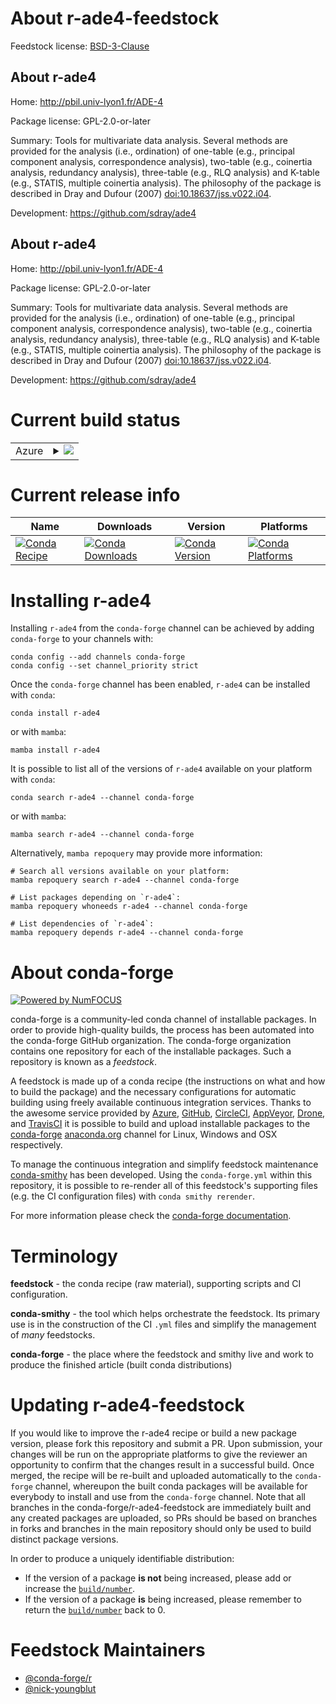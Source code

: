 About r-ade4-feedstock
======================

Feedstock license: [BSD-3-Clause](https://github.com/conda-forge/r-ade4-feedstock/blob/main/LICENSE.txt)


About r-ade4
------------

Home: http://pbil.univ-lyon1.fr/ADE-4

Package license: GPL-2.0-or-later

Summary: Tools for multivariate data analysis. Several methods are provided for the analysis (i.e., ordination) of one-table (e.g., principal component analysis, correspondence analysis), two-table (e.g., coinertia analysis, redundancy analysis), three-table (e.g., RLQ analysis) and K-table (e.g., STATIS, multiple coinertia analysis). The philosophy of the package is described in Dray and Dufour (2007) <doi:10.18637/jss.v022.i04>.

Development: https://github.com/sdray/ade4

About r-ade4
------------

Home: http://pbil.univ-lyon1.fr/ADE-4

Package license: GPL-2.0-or-later

Summary: Tools for multivariate data analysis. Several methods are provided for the analysis (i.e., ordination) of one-table (e.g., principal component analysis, correspondence analysis), two-table (e.g., coinertia analysis, redundancy analysis), three-table (e.g., RLQ analysis) and K-table (e.g., STATIS, multiple coinertia analysis). The philosophy of the package is described in Dray and Dufour (2007) <doi:10.18637/jss.v022.i04>.

Development: https://github.com/sdray/ade4

Current build status
====================


<table>
    
  <tr>
    <td>Azure</td>
    <td>
      <details>
        <summary>
          <a href="https://dev.azure.com/conda-forge/feedstock-builds/_build/latest?definitionId=953&branchName=main">
            <img src="https://dev.azure.com/conda-forge/feedstock-builds/_apis/build/status/r-ade4-feedstock?branchName=main">
          </a>
        </summary>
        <table>
          <thead><tr><th>Variant</th><th>Status</th></tr></thead>
          <tbody><tr>
              <td>linux_64_r_base4.3</td>
              <td>
                <a href="https://dev.azure.com/conda-forge/feedstock-builds/_build/latest?definitionId=953&branchName=main">
                  <img src="https://dev.azure.com/conda-forge/feedstock-builds/_apis/build/status/r-ade4-feedstock?branchName=main&jobName=linux&configuration=linux%20linux_64_r_base4.3" alt="variant">
                </a>
              </td>
            </tr><tr>
              <td>linux_64_r_base4.4</td>
              <td>
                <a href="https://dev.azure.com/conda-forge/feedstock-builds/_build/latest?definitionId=953&branchName=main">
                  <img src="https://dev.azure.com/conda-forge/feedstock-builds/_apis/build/status/r-ade4-feedstock?branchName=main&jobName=linux&configuration=linux%20linux_64_r_base4.4" alt="variant">
                </a>
              </td>
            </tr><tr>
              <td>linux_aarch64_r_base4.3</td>
              <td>
                <a href="https://dev.azure.com/conda-forge/feedstock-builds/_build/latest?definitionId=953&branchName=main">
                  <img src="https://dev.azure.com/conda-forge/feedstock-builds/_apis/build/status/r-ade4-feedstock?branchName=main&jobName=linux&configuration=linux%20linux_aarch64_r_base4.3" alt="variant">
                </a>
              </td>
            </tr><tr>
              <td>linux_aarch64_r_base4.4</td>
              <td>
                <a href="https://dev.azure.com/conda-forge/feedstock-builds/_build/latest?definitionId=953&branchName=main">
                  <img src="https://dev.azure.com/conda-forge/feedstock-builds/_apis/build/status/r-ade4-feedstock?branchName=main&jobName=linux&configuration=linux%20linux_aarch64_r_base4.4" alt="variant">
                </a>
              </td>
            </tr><tr>
              <td>linux_ppc64le_r_base4.3</td>
              <td>
                <a href="https://dev.azure.com/conda-forge/feedstock-builds/_build/latest?definitionId=953&branchName=main">
                  <img src="https://dev.azure.com/conda-forge/feedstock-builds/_apis/build/status/r-ade4-feedstock?branchName=main&jobName=linux&configuration=linux%20linux_ppc64le_r_base4.3" alt="variant">
                </a>
              </td>
            </tr><tr>
              <td>linux_ppc64le_r_base4.4</td>
              <td>
                <a href="https://dev.azure.com/conda-forge/feedstock-builds/_build/latest?definitionId=953&branchName=main">
                  <img src="https://dev.azure.com/conda-forge/feedstock-builds/_apis/build/status/r-ade4-feedstock?branchName=main&jobName=linux&configuration=linux%20linux_ppc64le_r_base4.4" alt="variant">
                </a>
              </td>
            </tr><tr>
              <td>osx_64_r_base4.3</td>
              <td>
                <a href="https://dev.azure.com/conda-forge/feedstock-builds/_build/latest?definitionId=953&branchName=main">
                  <img src="https://dev.azure.com/conda-forge/feedstock-builds/_apis/build/status/r-ade4-feedstock?branchName=main&jobName=osx&configuration=osx%20osx_64_r_base4.3" alt="variant">
                </a>
              </td>
            </tr><tr>
              <td>osx_64_r_base4.4</td>
              <td>
                <a href="https://dev.azure.com/conda-forge/feedstock-builds/_build/latest?definitionId=953&branchName=main">
                  <img src="https://dev.azure.com/conda-forge/feedstock-builds/_apis/build/status/r-ade4-feedstock?branchName=main&jobName=osx&configuration=osx%20osx_64_r_base4.4" alt="variant">
                </a>
              </td>
            </tr><tr>
              <td>osx_arm64_r_base4.3</td>
              <td>
                <a href="https://dev.azure.com/conda-forge/feedstock-builds/_build/latest?definitionId=953&branchName=main">
                  <img src="https://dev.azure.com/conda-forge/feedstock-builds/_apis/build/status/r-ade4-feedstock?branchName=main&jobName=osx&configuration=osx%20osx_arm64_r_base4.3" alt="variant">
                </a>
              </td>
            </tr><tr>
              <td>osx_arm64_r_base4.4</td>
              <td>
                <a href="https://dev.azure.com/conda-forge/feedstock-builds/_build/latest?definitionId=953&branchName=main">
                  <img src="https://dev.azure.com/conda-forge/feedstock-builds/_apis/build/status/r-ade4-feedstock?branchName=main&jobName=osx&configuration=osx%20osx_arm64_r_base4.4" alt="variant">
                </a>
              </td>
            </tr><tr>
              <td>win_64_r_base4.3</td>
              <td>
                <a href="https://dev.azure.com/conda-forge/feedstock-builds/_build/latest?definitionId=953&branchName=main">
                  <img src="https://dev.azure.com/conda-forge/feedstock-builds/_apis/build/status/r-ade4-feedstock?branchName=main&jobName=win&configuration=win%20win_64_r_base4.3" alt="variant">
                </a>
              </td>
            </tr><tr>
              <td>win_64_r_base4.4</td>
              <td>
                <a href="https://dev.azure.com/conda-forge/feedstock-builds/_build/latest?definitionId=953&branchName=main">
                  <img src="https://dev.azure.com/conda-forge/feedstock-builds/_apis/build/status/r-ade4-feedstock?branchName=main&jobName=win&configuration=win%20win_64_r_base4.4" alt="variant">
                </a>
              </td>
            </tr>
          </tbody>
        </table>
      </details>
    </td>
  </tr>
</table>

Current release info
====================

| Name | Downloads | Version | Platforms |
| --- | --- | --- | --- |
| [![Conda Recipe](https://img.shields.io/badge/recipe-r--ade4-green.svg)](https://anaconda.org/conda-forge/r-ade4) | [![Conda Downloads](https://img.shields.io/conda/dn/conda-forge/r-ade4.svg)](https://anaconda.org/conda-forge/r-ade4) | [![Conda Version](https://img.shields.io/conda/vn/conda-forge/r-ade4.svg)](https://anaconda.org/conda-forge/r-ade4) | [![Conda Platforms](https://img.shields.io/conda/pn/conda-forge/r-ade4.svg)](https://anaconda.org/conda-forge/r-ade4) |

Installing r-ade4
=================

Installing `r-ade4` from the `conda-forge` channel can be achieved by adding `conda-forge` to your channels with:

```
conda config --add channels conda-forge
conda config --set channel_priority strict
```

Once the `conda-forge` channel has been enabled, `r-ade4` can be installed with `conda`:

```
conda install r-ade4
```

or with `mamba`:

```
mamba install r-ade4
```

It is possible to list all of the versions of `r-ade4` available on your platform with `conda`:

```
conda search r-ade4 --channel conda-forge
```

or with `mamba`:

```
mamba search r-ade4 --channel conda-forge
```

Alternatively, `mamba repoquery` may provide more information:

```
# Search all versions available on your platform:
mamba repoquery search r-ade4 --channel conda-forge

# List packages depending on `r-ade4`:
mamba repoquery whoneeds r-ade4 --channel conda-forge

# List dependencies of `r-ade4`:
mamba repoquery depends r-ade4 --channel conda-forge
```


About conda-forge
=================

[![Powered by
NumFOCUS](https://img.shields.io/badge/powered%20by-NumFOCUS-orange.svg?style=flat&colorA=E1523D&colorB=007D8A)](https://numfocus.org)

conda-forge is a community-led conda channel of installable packages.
In order to provide high-quality builds, the process has been automated into the
conda-forge GitHub organization. The conda-forge organization contains one repository
for each of the installable packages. Such a repository is known as a *feedstock*.

A feedstock is made up of a conda recipe (the instructions on what and how to build
the package) and the necessary configurations for automatic building using freely
available continuous integration services. Thanks to the awesome service provided by
[Azure](https://azure.microsoft.com/en-us/services/devops/), [GitHub](https://github.com/),
[CircleCI](https://circleci.com/), [AppVeyor](https://www.appveyor.com/),
[Drone](https://cloud.drone.io/welcome), and [TravisCI](https://travis-ci.com/)
it is possible to build and upload installable packages to the
[conda-forge](https://anaconda.org/conda-forge) [anaconda.org](https://anaconda.org/)
channel for Linux, Windows and OSX respectively.

To manage the continuous integration and simplify feedstock maintenance
[conda-smithy](https://github.com/conda-forge/conda-smithy) has been developed.
Using the ``conda-forge.yml`` within this repository, it is possible to re-render all of
this feedstock's supporting files (e.g. the CI configuration files) with ``conda smithy rerender``.

For more information please check the [conda-forge documentation](https://conda-forge.org/docs/).

Terminology
===========

**feedstock** - the conda recipe (raw material), supporting scripts and CI configuration.

**conda-smithy** - the tool which helps orchestrate the feedstock.
                   Its primary use is in the construction of the CI ``.yml`` files
                   and simplify the management of *many* feedstocks.

**conda-forge** - the place where the feedstock and smithy live and work to
                  produce the finished article (built conda distributions)


Updating r-ade4-feedstock
=========================

If you would like to improve the r-ade4 recipe or build a new
package version, please fork this repository and submit a PR. Upon submission,
your changes will be run on the appropriate platforms to give the reviewer an
opportunity to confirm that the changes result in a successful build. Once
merged, the recipe will be re-built and uploaded automatically to the
`conda-forge` channel, whereupon the built conda packages will be available for
everybody to install and use from the `conda-forge` channel.
Note that all branches in the conda-forge/r-ade4-feedstock are
immediately built and any created packages are uploaded, so PRs should be based
on branches in forks and branches in the main repository should only be used to
build distinct package versions.

In order to produce a uniquely identifiable distribution:
 * If the version of a package **is not** being increased, please add or increase
   the [``build/number``](https://docs.conda.io/projects/conda-build/en/latest/resources/define-metadata.html#build-number-and-string).
 * If the version of a package **is** being increased, please remember to return
   the [``build/number``](https://docs.conda.io/projects/conda-build/en/latest/resources/define-metadata.html#build-number-and-string)
   back to 0.

Feedstock Maintainers
=====================

* [@conda-forge/r](https://github.com/orgs/conda-forge/teams/r/)
* [@nick-youngblut](https://github.com/nick-youngblut/)

